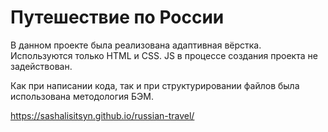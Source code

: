 # Путешествие по России

В данном проекте была реализована адаптивная вёрстка. Используются только HTML и CSS. JS в процессе создания проекта не задействован. 

Как при написании кода, так и при структурировании файлов была использована методология БЭМ. 

https://sashalisitsyn.github.io/russian-travel/
